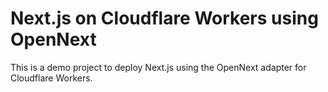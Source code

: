 # Next.js on Cloudflare Workers using OpenNext

This is a demo project to deploy Next.js using the OpenNext adapter for Cloudflare Workers.
